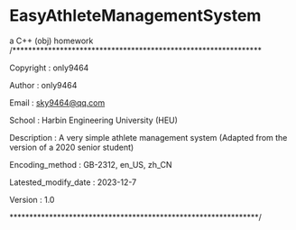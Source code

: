 # EasyAthleteManagementSystem
a C++ (obj) homework
/***************************************************************

 Copyright : only9464
 
 Author : only9464
 
 Email : sky9464@qq.com
 
 School : Harbin Engineering University (HEU)
 
 Description : A very simple athlete management system (Adapted from the version of a 2020 senior student)
 
 Encoding_method : GB-2312, en_US, zh_CN
 
 Latested_modify_date : 2023-12-7
 
 Version : 1.0

***************************************************************/
